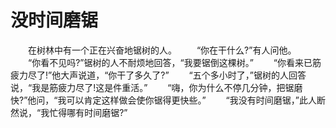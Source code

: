 # 没时间磨锯
　　在树林中有一个正在兴奋地锯树的人。 
　　“你在干什么?”有人问他。 
　　“你看不见吗?”锯树的人不耐烦地回答，“我要锯倒这棵树。” 
　　“你看来已筋疲力尽了!”他大声说道，“你干了多久了?” 
　　“五个多小时了，”锯树的人回答说，“我是筋疲力尽了!这是件重活。” 
　　“嗨，你为什么不停几分钟，把锯磨快?”他问，“我可以肯定这样做会使你锯得更快些。” 
　　“我没有时间磨锯，”此人断然说，“我忙得哪有时间磨锯?”
 